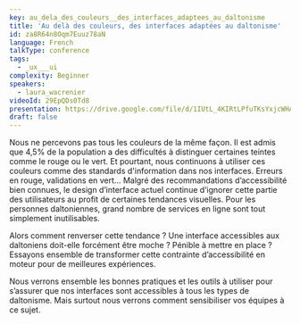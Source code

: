 ```yaml
---
key: au_dela_des_couleurs__des_interfaces_adaptees_au_daltonisme
title: 'Au delà des couleurs, des interfaces adaptées au daltonisme'
id: za8R64n8Oqm7Euuz78aN
language: French
talkType: conference
tags:
  - _ux___ui
complexity: Beginner
speakers:
  - laura_wacrenier
videoId: 29EpQDs0Td8
presentation: https://drive.google.com/file/d/1IUtL_4KIRtLPfuTKsYxjcWHAftXPXd6L/view
draft: false
---
```

Nous ne percevons pas tous les couleurs de la même façon. Il est admis que 4,5% de la population a des difficultés à distinguer certaines teintes comme le rouge ou le vert. Et pourtant, nous continuons à utiliser ces couleurs comme des standards d'information dans nos interfaces. Erreurs en rouge, validations en vert… Malgré des recommandations d’accessibilité bien connues, le design d’interface actuel continue d’ignorer cette partie des utilisateurs au profit de certaines tendances visuelles. Pour les personnes daltoniennes, grand nombre de services en ligne sont tout simplement inutilisables.

Alors comment renverser cette tendance ? Une interface accessibles aux daltoniens doit-elle forcément être moche ? Pénible à mettre en place ? Essayons ensemble de transformer cette contrainte d’accessibilité en moteur pour de meilleures expériences.

Nous verrons ensemble les bonnes pratiques et les outils à utiliser pour s’assurer que nos interfaces sont accessibles à tous les types de daltonisme. Mais surtout nous verrons comment sensibiliser vos équipes à ce sujet.